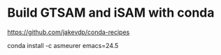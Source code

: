 # Build GTSAM and iSAM with conda

https://github.com/jakevdp/conda-recipes

conda install -c asmeurer emacs=24.5
